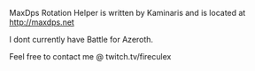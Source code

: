 MaxDps Rotation Helper is written by Kaminaris and is located at http://maxdps.net

I dont currently have Battle for Azeroth.

Feel free to contact me @ twitch.tv/fireculex
